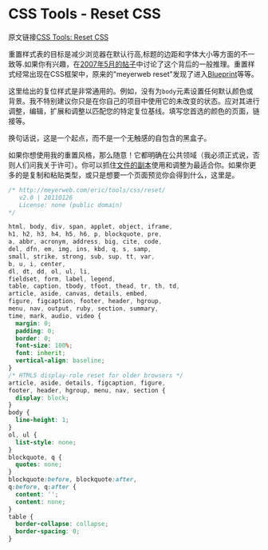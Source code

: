 # CSS Tools - Reset CSS


原文链接[CSS Tools: Reset CSS](http://meyerweb.com/eric/tools/css/reset/)  

重置样式表的目标是减少浏览器在默认行高,标题的边距和字体大小等方面的不一致等.如果你有兴趣，在[2007年5月的帖子](http://meyerweb.com/eric/thoughts/2007/04/18/reset-reasoning/)中讨论了这个背后的一般推理。重置样式经常出现在CSS框架中，原来的"meyerweb reset"发现了进入[Blueprint](http://code.google.com/p/blueprintcss/)等等。  

这里给出的复位样式是非常通用的。例如，没有为`body`元素设置任何默认颜色或背景。我不特别建议你只是在你自己的项目中使用它的未改变的状态。应对其进行调整，编辑，扩展和调整以匹配您的特定复位基线。填写您首选的颜色的页面，链接等。  

换句话说，这是一个起点，而不是一个无触感的自包含的黑盒子。  

如果你想使用我的重置风格，那么随意！它都明确在公共领域（我必须正式说，否则人们问我关于许可）。你可以抓住[文件的副本](http://meyerweb.com/eric/tools/css/reset/reset.css)使用和调整为最适合你。如果你更多的是复制和粘贴类型，或只是想要一个页面预览你会得到什么，这里是。  
``` css
/* http://meyerweb.com/eric/tools/css/reset/ 
   v2.0 | 20110126
   License: none (public domain)
*/

html, body, div, span, applet, object, iframe,
h1, h2, h3, h4, h5, h6, p, blockquote, pre,
a, abbr, acronym, address, big, cite, code,
del, dfn, em, img, ins, kbd, q, s, samp,
small, strike, strong, sub, sup, tt, var,
b, u, i, center,
dl, dt, dd, ol, ul, li,
fieldset, form, label, legend,
table, caption, tbody, tfoot, thead, tr, th, td,
article, aside, canvas, details, embed, 
figure, figcaption, footer, header, hgroup, 
menu, nav, output, ruby, section, summary,
time, mark, audio, video {
  margin: 0;
  padding: 0;
  border: 0;
  font-size: 100%;
  font: inherit;
  vertical-align: baseline;
}
/* HTML5 display-role reset for older browsers */
article, aside, details, figcaption, figure, 
footer, header, hgroup, menu, nav, section {
  display: block;
}
body {
  line-height: 1;
}
ol, ul {
  list-style: none;
}
blockquote, q {
  quotes: none;
}
blockquote:before, blockquote:after,
q:before, q:after {
  content: '';
  content: none;
}
table {
  border-collapse: collapse;
  border-spacing: 0;
}
```